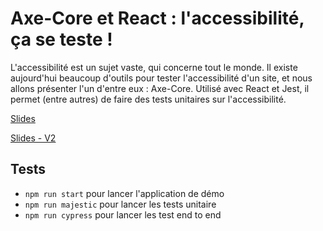 # Axe-Core et React : l'accessibilité, ça se teste !

L'accessibilité est un sujet vaste, qui concerne tout le monde. Il existe aujourd'hui beaucoup d'outils pour tester l'accessibilité d'un site, et nous allons présenter l'un d'entre eux : Axe-Core. Utilisé avec React et Jest, il permet (entre autres) de faire des tests unitaires sur l'accessibilité.

[Slides](https://github.com/bdeglane/axe-core-nantesjs/blob/master/axe-core-nantesjs-pres.pdf)

[Slides - V2](https://github.com/bdeglane/axe-core-nantesjs/blob/master/axe-core-nantesjs-pres-v2.pdf)

## Tests

* `npm run start` pour lancer l'application de démo
* `npm run majestic` pour lancer les tests unitaire
* `npm run cypress` pour lancer les test end to end
